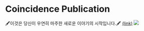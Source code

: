 # Coincidence Publication

🖋이것은 당신이 우연히 마주한 새로운 이야기의 시작입니다.🖋 [(link)](http://coincidence-publication.workinprogress.kr/)
![](https://user-images.githubusercontent.com/10919470/70860712-7482a400-1f68-11ea-9b0d-a1fb3302b437.gif)
